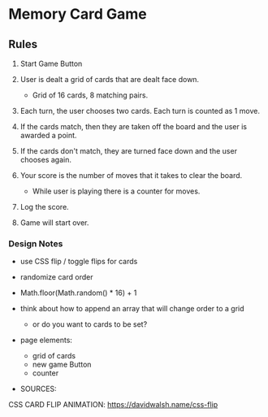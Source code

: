 
# Memory Card Game

## Rules

1. Start Game Button

2. User is dealt a grid of cards that are dealt face down.  
    - Grid of 16 cards, 8 matching pairs.

3. Each turn, the user chooses two cards. Each turn is counted as 1 move.

4. If the cards match, then they are taken off the board and the user is awarded a point.

5. If the cards don't match, they are turned face down and the user chooses again.

6. Your score is the number of moves that it takes to clear the board.
    - While user is playing there is a counter for moves.

7. Log the score.

8. Game will start over.

### Design Notes

* use CSS flip / toggle flips for cards

* randomize card order
* Math.floor(Math.random() * 16) + 1

* think about how to append an array that will change order to a grid
    - or do you want to cards to be set?

* page elements:
    - grid of cards
    - new game Button
    - counter

* SOURCES:

CSS CARD FLIP ANIMATION:
https://davidwalsh.name/css-flip
